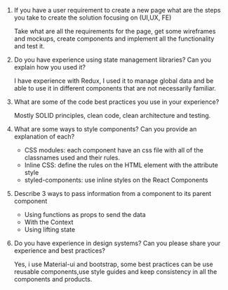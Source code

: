 1. If you have a user requirement to create a new page what are the steps you take to create the solution focusing on (UI,UX, FE)

    Take what are all the requirements for the page, get some wireframes and mockups, create components and implement all the functionality and test it.

2. Do you have experience using state management libraries? Can you explain how you used it?

    I have experience with Redux, I used it to manage global data and be able to use it in different components that are not necessarily familiar.

3. What are some of the code best practices you use in your experience?

    Mostly SOLID principles, clean code, clean architecture and testing.

4. What are some ways to style components? Can you provide an explanation of each?

    - CSS modules: each component have an css file with all of the classnames used and their rules.
    - Inline CSS: define the rules on the HTML element with the attribute style
    - styled-components: use inline styles on the React Components

5. Describe 3 ways to pass information from a component to its parent component

    - Using functions as props to send the data
    - With the Context
    - Using lifting state

6. Do you have experience in design systems? Can you please share your experience and best practices?
    
    Yes, i use Material-ui and bootstrap, some best practices can be use reusable components,use style guides and keep consistency in all the components and products.